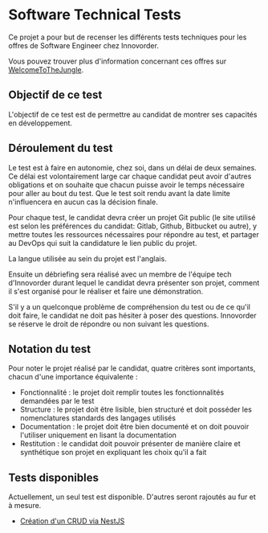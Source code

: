 # Software Technical Tests

Ce projet a pour but de recenser les différents tests techniques pour les offres de Software Engineer chez Innovorder.

Vous pouvez trouver plus d'information concernant ces offres sur [WelcomeToTheJungle](https://www.welcometothejungle.com/fr/companies/innovorder/jobs).

## Objectif de ce test

L'objectif de ce test est de permettre au candidat de montrer ses capacités en développement. 

## Déroulement du test

Le test est à faire en autonomie, chez soi, dans un délai de deux semaines. Ce délai est volontairement large car chaque candidat peut avoir d'autres obligations et on souhaite que chacun puisse avoir le temps nécessaire pour aller au bout du test. Que le test soit rendu avant la date limite n'influencera en aucun cas la décision finale.

Pour chaque test, le candidat devra créer un projet Git public (le site utilisé est selon les préférences du candidat: Gitlab, Github, Bitbucket ou autre), y mettre toutes les ressources nécessaires pour répondre au test, et partager au DevOps qui suit la candidature le lien public du projet.

La langue utilisée au sein du projet est l'anglais.

Ensuite un débriefing sera réalisé avec un membre de l'équipe tech d'Innovorder durant lequel le candidat devra présenter son projet, comment il s'est organisé pour le réaliser et faire une démonstration.

S'il y a un quelconque problème de compréhension du test ou de ce qu'il doit faire, le candidat ne doit pas hésiter à poser des questions. Innovorder se réserve le droit de répondre ou non suivant les questions.

## Notation du test

Pour noter le projet réalisé par le candidat, quatre critères sont importants, chacun d'une importance équivalente :
- Fonctionnalité : le projet doit remplir toutes les fonctionnalités demandées par le test
- Structure : le projet doit être lisible, bien structuré et doit posséder les nomenclatures standards des langages utilisés
- Documentation : le projet doit être bien documenté et on doit pouvoir l'utiliser uniquement en lisant la documentation
- Restitution : le candidat doit pouvoir présenter de manière claire et synthétique son projet en expliquant les choix qu'il a fait

## Tests disponibles

Actuellement, un seul test est disponible. D'autres seront rajoutés au fur et à mesure.
- [Création d'un CRUD via NestJS](./crud-nestjs)
